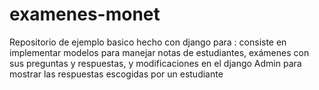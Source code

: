 # examenes-monet
Repositorio de ejemplo basico hecho con django para :  consiste en implementar modelos para manejar notas de estudiantes, exámenes con sus preguntas y respuestas, y modificaciones en el django Admin para mostrar las respuestas escogidas por un estudiante
